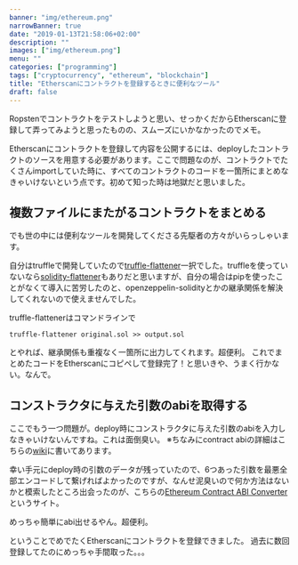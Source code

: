 ```yaml
---
banner: "img/ethereum.png"
narrowBanner: true
date: "2019-01-13T21:58:06+02:00"
description: ""
images: ["img/ethereum.png"]
menu: ""
categories: ["programming"]
tags: ["cryptocurrency", "ethereum", "blockchain"]
title: "Etherscanにコントラクトを登録するときに便利なツール"
draft: false
---
```

Ropstenでコントラクトをテストしようと思い、せっかくだからEtherscanに登録して弄ってみようと思ったものの、スムーズにいかなかったのでメモ。

<!--more-->

Etherscanにコントラクトを登録して内容を公開するには、deployしたコントラクトのソースを用意する必要があります。ここで問題なのが、コントラクトでたくさんimportしていた時に、すべてのコントラクトのコードを一箇所にまとめなきゃいけないという点です。初めて知った時は地獄だと思いました。

## 複数ファイルにまたがるコントラクトをまとめる
でも世の中には便利なツールを開発してくださる先駆者の方々がいらっしゃいます。

自分はtruffleで開発していたので[truffle-flattener](https://www.npmjs.com/package/truffle-flattener)一択でした。truffleを使っていないなら[solidity-flattener](https://github.com/BlockCatIO/solidity-flattener)もありだと思いますが、自分の場合はpipを使ったことがなくて導入に苦労したのと、openzeppelin-solidityとかの継承関係を解決してくれないので使えませんでした。

truffle-flattenerはコマンドラインで

```fish
truffle-flattener original.sol >> output.sol
```

とやれば、継承関係も重複なく一箇所に出力してくれます。超便利。
これでまとめたコードをEtherscanにコピペして登録完了！と思いきや、うまく行かない。なんで。

## コンストラクタに与えた引数のabiを取得する

ここでもう一つ問題が。deploy時にコンストラクタに与えた引数のabiを入力しなきゃいけないんですね。これは面倒臭い。
※ちなみにcontract abiの詳細はこちらの[wiki](https://github.com/ethereum/wiki/wiki/Ethereum-Contract-ABI)に書いてあります。

幸い手元にdeploy時の引数のデータが残っていたので、6つあった引数を最悪全部エンコードして繋げればよかったのですが、なんせ泥臭いので何か方法はないかと模索したところ出会ったのが、こちらの[Ethereum Contract ABI Converter](https://abi.sonnguyen.ws/)というサイト。

めっちゃ簡単にabi出せるやん。超便利。

ということでめでたくEtherscanにコントラクトを登録できました。
過去に数回登録してたのにめっちゃ手間取った。。。
